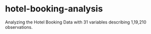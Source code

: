 # hotel-booking-analysis
Analyzing the Hotel Booking Data with 31 variables describing 1,19,210 observations.
